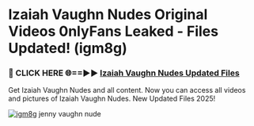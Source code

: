 # Izaiah Vaughn Nudes Original Videos 0nlyFans Leaked - Files Updated! (igm8g)

<h3>🔴 CLICK HERE 🌐==►► <a href="https://tinyurl.com/5h6xmrr3" rel="nofollow">Izaiah Vaughn Nudes Updated Files</a></h3>

Get Izaiah Vaughn Nudes and all content. Now you can access all videos and pictures of Izaiah Vaughn Nudes. New Updated Files 2025!

[![igm8g](https://i.imgur.com/KVD873Z.gif)](https://tinyurl.com/5h6xmrr3)
jenny vaughn nude